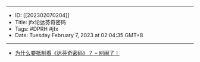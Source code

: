 - --
- ID: [[202302070204]]
- Title:  jfx论达芬奇密码
- Tags: #DPRH #jfx
- Date: Tuesday February 7, 2023 at 02:04:35 GMT+8
- --
- [为什么要抵制看《达芬奇密码》？ – 别闹了！](https://www.bienaole.com/archives/453)
